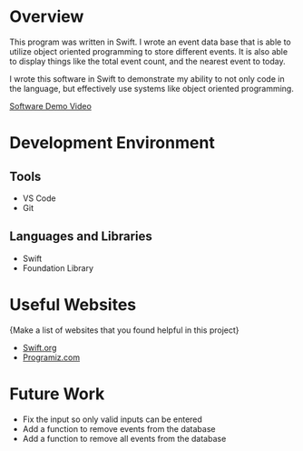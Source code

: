 # Overview

This program was written in Swift. I wrote an event data base that is able to utilize object oriented programming to store different events.
It is also able to display things like the total event count, and the nearest event to today.

I wrote this software in Swift to demonstrate my ability to not only code in the language, but effectively use systems like object oriented
programming. 

[Software Demo Video](http://youtube.link.goes.here)

# Development Environment

## Tools
* VS Code
* Git

## Languages and Libraries
* Swift
* Foundation Library

# Useful Websites

{Make a list of websites that you found helpful in this project}

- [Swift.org](https://www.swift.org/documentation/)
- [Programiz.com](https://www.programiz.com/swift-programming/optionals)

# Future Work

- Fix the input so only valid inputs can be entered
- Add a function to remove events from the database
- Add a function to remove all events from the database
